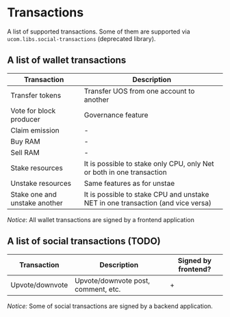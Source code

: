# Transactions

A list of supported transactions. Some of them are supported via `ucom.libs.social-transactions` (deprecated library).

## A list of wallet transactions

Transaction | Description
--- | --- 
Transfer tokens | Transfer UOS from one account to another
Vote for block producer | Governance feature
Claim emission | -
Buy RAM | -
Sell RAM | -
Stake resources | It is possible to stake only CPU, only Net or both in one transaction
Unstake resources | Same features as for unstae
Stake one and unstake another | It is possible to stake CPU and unstake NET in one transaction (and vice versa)

*Notice*:  All wallet transactions are signed by a frontend application


## A list of social transactions (TODO)

Transaction | Description | Signed by frontend?
--- | --- | ---
Upvote/downvote | Upvote/downvote post, comment, etc. | +

*Notice:* Some of social transactions are signed by a backend application.

